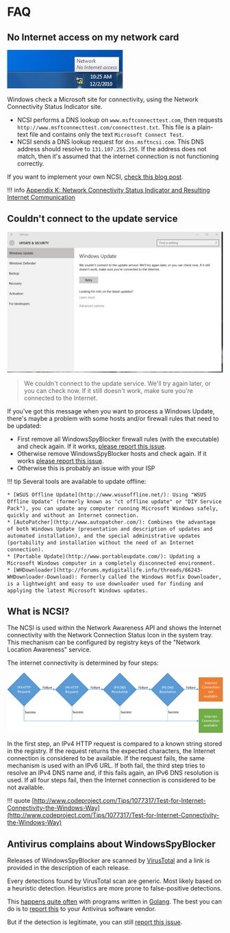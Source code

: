 # FAQ

## No Internet access on my network card

![](assets/faq/no-internet-access.png)

Windows check a Microsoft site for connectivity, using the Network Connectivity Status Indicator site.

* NCSI performs a DNS lookup on `www.msftconnecttest.com`, then requests `http://www.msftconnecttest.com/connecttest.txt`.
This file is a plain-text file and contains only the text `Microsoft Connect Test`.
* NCSI sends a DNS lookup request for `dns.msftncsi.com`. This DNS address should resolve to `131.107.255.255`.
If the address does not match, then it's assumed that the internet connection is not functioning correctly.

If you want to implement your own NCSI, [check this blog post](http://blog.superuser.com/2011/05/16/windows-7-network-awareness/).

!!! info
    [Appendix K: Network Connectivity Status Indicator and Resulting Internet Communication](https://technet.microsoft.com/en-us/library/cc766017%28WS.10%29.aspx)

## Couldn't connect to the update service

![](assets/faq/could-not-connect-update-service.png)
> We couldn't connect to the update service. We'll try again later, or you can check now. If it still doesn't work, make sure you're connected to the Internet.

If you've got this message when you want to process a Windows Update, there's maybe a problem with some hosts and/or
firewall rules that need to be updated:

* First remove all WindowsSpyBlocker firewall rules (with the executable) and check again.
If it works, [please report this issue](reporting-issue.md).
* Otherwise remove WindowsSpyBlocker hosts and check again.
If it works [please report this issue](reporting-issue.md).
* Otherwise this is probably an issue with your ISP

!!! tip
    Several tools are available to update offline:
    
    * [WSUS Offline Update](http://www.wsusoffline.net/): Using "WSUS Offline Update" (formerly known as "ct offline update" or "DIY Service Pack"), you can update any computer running Microsoft Windows safely, quickly and without an Internet connection.
    * [AutoPatcher](http://www.autopatcher.com/): Combines the advantage of both Windows Update (presentation and description of updates and automated installation), and the special administrative updates (portability and installation without the need of an Internet connection).
    * [Portable Update](http://www.portableupdate.com/): Updating a Microsoft Windows computer in a completely disconnected environment.
    * [WHDownloader](http://forums.mydigitallife.info/threads/66243-WHDownloader-Download): Formerly called the Windows Hotfix Downloader, is a lightweight and easy to use downloader used for finding and applying the latest Microsoft Windows updates.

## What is NCSI?

The NCSI is used within the Network Awareness API and shows the Internet connectivity with the Network Connection
Status Icon in the system tray. This mechanism can be configured by registry keys of the "Network Location Awareness"
service.

The internet connectivity is determined by four steps:

![](assets/faq/ncsi-graph.png)

In the first step, an IPv4 HTTP request is compared to a known string stored in the registry. If the request returns
the expected characters, the Internet connection is considered to be available. If the request fails, the same
mechanism is used with an IPv6 URL. If both fail, the third step tries to resolve an IPv4 DNS name and, if this fails
again, an IPv6 DNS resolution is used. If all four steps fail, then the Internet connection is considered to be not
available.

!!! quote
    [http://www.codeproject.com/Tips/1077317/Test-for-Internet-Connectivity-the-Windows-Way](http://www.codeproject.com/Tips/1077317/Test-for-Internet-Connectivity-the-Windows-Way)

## Antivirus complains about WindowsSpyBlocker

Releases of WindowsSpyBlocker are scanned by [VirusTotal](https://www.virustotal.com) and a link is provided in the
description of each release.

Every detections found by VirusTotal scan are generic. Most likely based on a heuristic detection.
Heuristics are more prone to false-positive detections.

This [happens quite often](https://github.com/golang/go/issues?utf8=%E2%9C%93&q=is%3Aissue%20antivirus) with programs
written in [Golang](https://golang.org/). The best you can do is to
[report this](https://github.com/crazy-max/WindowsSpyBlocker/issues/82#issuecomment-337611345) to your
Antivirus software vendor.

But if the detection is legitimate, you can still [report this issue](reporting-issue.md).
